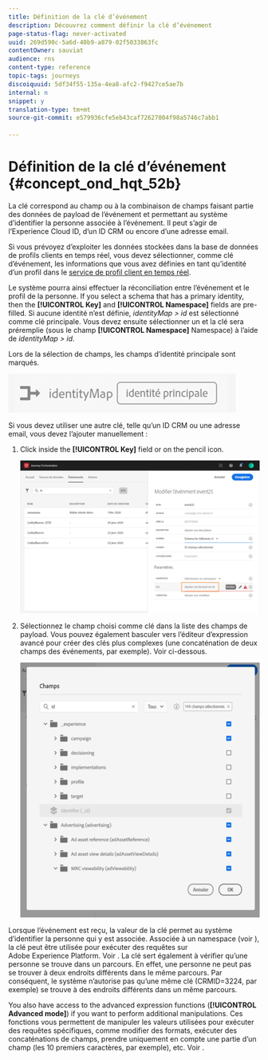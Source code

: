```yaml
---
title: Définition de la clé d’événement
description: Découvrez comment définir la clé d’événement
page-status-flag: never-activated
uuid: 269d590c-5a6d-40b9-a879-02f5033863fc
contentOwner: sauviat
audience: rns
content-type: reference
topic-tags: journeys
discoiquuid: 5df34f55-135a-4ea8-afc2-f9427ce5ae7b
internal: n
snippet: y
translation-type: tm+mt
source-git-commit: e579936cfe5eb43caf72627004f98a5746c7abb1

---
```



# Définition de la clé d’événement {#concept_ond_hqt_52b}

La clé correspond au champ ou à la combinaison de champs faisant partie des données de payload de l’événement et permettant au système d’identifier la personne associée à l’événement. Il peut s’agir de l’Experience Cloud ID, d’un ID CRM ou encore d’une adresse email.

Si vous prévoyez d’exploiter les données stockées dans la base de données de profils clients en temps réel, vous devez sélectionner, comme clé d’événement, les informations que vous avez définies en tant qu’identité d’un profil dans le [service de profil client en temps réel](https://docs.adobe.com/content/help/en/experience-platform/profile/home.html).

Le système pourra ainsi effectuer la réconciliation entre l’événement et le profil de la personne. If you select a schema that has a primary identity, then the **[!UICONTROL Key]** and **[!UICONTROL Namespace]** fields are pre-filled. Si aucune identité n’est définie, _identityMap > id_ est sélectionné comme clé principale. Vous devez ensuite sélectionner un et la clé sera préremplie (sous le champ **[!UICONTROL Namespace]** Namespace) à l’aide de _identityMap > id_.

Lors de la sélection de champs, les champs d’identité principale sont marqués.

![](../assets/primary-identity.png)

Si vous devez utiliser une autre clé, telle qu’un ID CRM ou une adresse email, vous devez l’ajouter manuellement :

1. Click inside the **[!UICONTROL Key]** field or on the pencil icon.

   ![](../assets/journey16.png)

1. Sélectionnez le champ choisi comme clé dans la liste des champs de payload. Vous pouvez également basculer vers l’éditeur d’expression avancé pour créer des clés plus complexes (une concaténation de deux champs des événements, par exemple). Voir ci-dessous.

   ![](../assets/journey20.png)

Lorsque l’événement est reçu, la valeur de la clé permet au système d’identifier la personne qui y est associée. Associée à un namespace (voir [](../event/selecting-the-namespace.md)), la clé peut être utilisée pour exécuter des requêtes sur Adobe Experience Platform. Voir [](../building-journeys/about-orchestration-activities.md).
La clé sert également à vérifier qu’une personne se trouve dans un parcours. En effet, une personne ne peut pas se trouver à deux endroits différents dans le même parcours. Par conséquent, le système n’autorise pas qu’une même clé (CRMID=3224, par exemple) se trouve à des endroits différents dans un même parcours.

You also have access to the advanced expression functions (**[!UICONTROL Advanced mode]**) if you want to perform additional manipulations. Ces fonctions vous permettent de manipuler les valeurs utilisées pour exécuter des requêtes spécifiques, comme modifier des formats, exécuter des concaténations de champs, prendre uniquement en compte une partie d’un champ (les 10 premiers caractères, par exemple), etc. Voir [](../expression/expressionadvanced.md).
